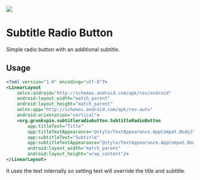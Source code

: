 [![](https://jitpack.io/v/540Grunkspin/SubtitleRadioButton.svg)](https://jitpack.io/#540Grunkspin/SubtitleRadioButton)

# Subtitle Radio Button

Simple radio button with an additional subtitle.

## Usage

```xml
<?xml version="1.0" encoding="utf-8"?>
<LinearLayout
    xmlns:android="http://schemas.android.com/apk/res/android"
    android:layout_width="match_parent"
    android:layout_height="match_parent"
    xmlns:app="http://schemas.android.com/apk/res-auto"
    android:orientation="vertical">
    <org.grunkspin.subtitleradiobutton.SubtitleRadioButton
        app:titleText="Title"
        app:titleTextAppearance="@style/TextAppearance.AppCompat.Body2"
        app:subtitleText="Subtitle"
        app:subtitleTextAppearance="@style/TextAppearance.AppCompat.Body1"
        android:layout_width="match_parent"
        android:layout_height="wrap_content"/>
</LinearLayout>
```

It uses the text internally so setting text will override the title and subtitle.